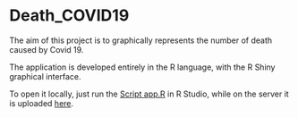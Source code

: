 # Death_COVID19

The aim of this project is to graphically represents the number of death caused by Covid 19.

The application is developed entirely in the R language, with the R Shiny graphical interface.

To open it locally, just run the [Script app.R](https://github.com/maevamecker/Death_COVID19/blob/master/Script%20app.R) in R Studio, while on the server it is uploaded [here](https://maevamecker.shinyapps.io/Project_Maeva_Mecker_Marina_Serrano_Diego/).

